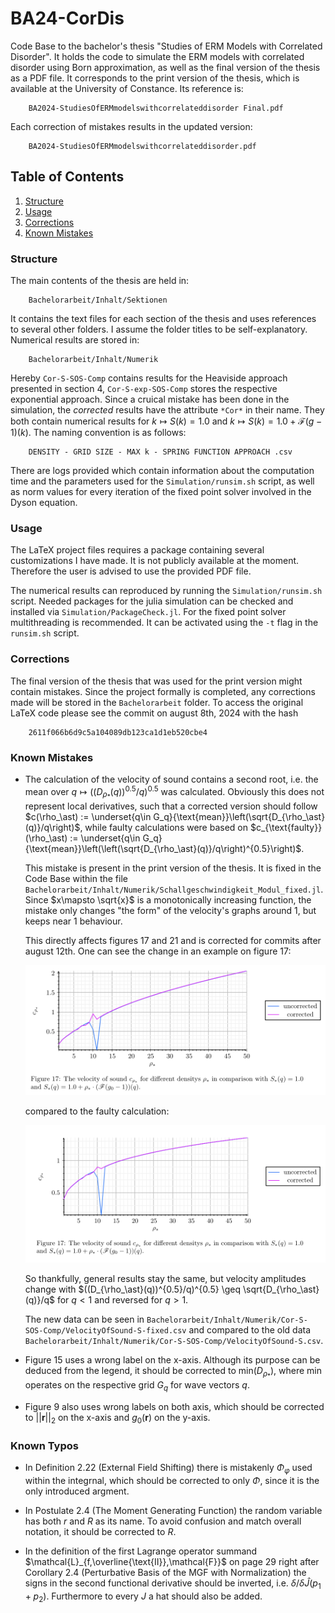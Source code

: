 # BA24-CorDis
Code Base to the bachelor's thesis "Studies of ERM Models with Correlated Disorder". It holds the code to simulate the ERM models with correlated disorder using Born approximation, as well as the final version of the thesis as a PDF file. It corresponds to the print version of the thesis, which is available at the University of Constance. Its reference is:

```
    BA2024-StudiesOfERMmodelswithcorrelateddisorder Final.pdf
```

Each correction of mistakes results in the updated version:
    
```
    BA2024-StudiesOfERMmodelswithcorrelateddisorder.pdf
```

## Table of Contents
1. [Structure](#structure)
2. [Usage](#usage)
3. [Corrections](#corrections)
4. [Known Mistakes](#known-mistakes)


### Structure
The main contents of the thesis are held in:
```
    Bachelorarbeit/Inhalt/Sektionen
```
It contains the text files for each section of the thesis and uses references to several other folders. I assume the folder titles to be self-explanatory. Numerical results are stored in:
```
    Bachelorarbeit/Inhalt/Numerik
```
Hereby `Cor-S-SOS-Comp` contains results for the Heaviside approach presented in section 4, `Cor-S-exp-SOS-Comp` stores the respective exponential approach. Since a cruical mistake has been done in the simulation, the _corrected_ results have the attribute `*Cor*` in their name. They both contain numerical results for $k\mapsto S(k) = 1.0$ and $k\mapsto S(k) = 1.0 + \mathcal{F}(g - 1)(k)$. The naming convention is as follows:
```
    DENSITY - GRID SIZE - MAX k - SPRING FUNCTION APPROACH .csv
```
There are logs provided which contain information about the computation time and the parameters used for the `Simulation/runsim.sh` script, as well as norm values for every iteration of the fixed point solver involved in the Dyson equation. 

### Usage
The LaTeX project files requires a package containing several customizations I have made. It is not publicly available at the moment. Therefore the user is advised to use the provided PDF file. 

The numerical results can reproduced by running the `Simulation/runsim.sh` script. Needed packages for the julia simulation can be checked and installed via `Simulation/PackageCheck.jl`. For the fixed point solver multithreading is recommended. It can be activated using the `-t` flag in the `runsim.sh` script.

### Corrections
The final version of the thesis that was used for the print version might contain mistakes. Since the project formally is completed, any corrections made will be stored in the `Bachelorarbeit` folder. To access the original LaTeX code please see the commit on august 8th, 2024 with the hash
```
    2611f066b6d9c5a104089db123ca1d1eb520cbe4
```

### Known Mistakes
- The calculation of the velocity of sound contains a second root, i.e. the mean over $q\mapsto ((D_{\rho_\ast}(q))^{0.5}/q)^{0.5}$ was calculated. Obviously this does not represent local derivatives, such that a corrected version should follow $c(\rho_\ast) := \underset{q\in G_q}{\text{mean}}\left(\sqrt{D_{\rho_\ast}(q)}/q\right)$, while faulty calculations were based on $c_{\text{faulty}}(\rho_\ast) := \underset{q\in G_q}{\text{mean}}\left(\left(\sqrt{D_{\rho_\ast}(q)}/q\right)^{0.5}\right)$.

  This mistake is present in the print version of the thesis. It is fixed in the Code Base within the file `Bachelorarbeit/Inhalt/Numerik/Schallgeschwindigkeit_Modul_fixed.jl`. Since $x\mapsto \sqrt{x}$ is a monotonically increasing function, the mistake only changes "the form" of the velocity's graphs around $1$, but keeps near $1$ behaviour.
  
  This directly affects figures 17 and 21 and is corrected for commits after august 12th. One can see the change in an example on figure 17:

  ![Velocity of Sound](Images/VelocityOfSound-17-Corrected.png)

  compared to the faulty calculation:

  ![Velocity of Sound](Images/VelocityOfSound-17.png)

  So thankfully, general results stay the same, but velocity amplitudes change with $((D_{\rho_\ast}(q))^{0.5}/q)^{0.5} \geq \sqrt{D_{\rho_\ast}(q)}/q$ for $q < 1$ and reversed for $q > 1$. 
  
  The new data can be seen in `Bachelorarbeit/Inhalt/Numerik/Cor-S-SOS-Comp/VelocityOfSound-S-fixed.csv` and compared to the old data `Bachelorarbeit/Inhalt/Numerik/Cor-S-SOS-Comp/VelocityOfSound-S.csv`.

- Figure 15 uses a wrong label on the x-axis. Although its purpose can be deduced from the legend, it should be corrected to $\text{min}(D_{\rho_\ast})$, where $\text{min}$ operates on the respective grid $G_q$ for wave vectors $q$.

- Figure 9 also uses wrong labels on both axis, which should be corrected to $||\mathbf{r}||_2$ on the x-axis and $g_0(\mathbf{r})$ on the y-axis.

### Known Typos
- In Definition 2.22 (External Field Shifting) there is mistakenly $\Phi_\varphi$ used within the integrnal, which should be corrected to only $\Phi$, since it is the only introduced argment.

- In Postulate 2.4 (The Moment Generating Function) the random variable has both $r$ and $R$ as its name. To avoid confusion and match overall notation, it should be corrected to $R$.

- In the definition of the first Lagrange operator summand $\mathcal{L}_{f,\overline{\text{II}},\mathcal{F}}$ on page 29 right after Corollary 2.4 (Perturbative Basis of the MGF with Normalization) the signs in the second functional derivative should be inverted, i.e. $\delta/\delta \hat J(p_1 + p_2)$. Furthermore to every $J$ a hat should also be added.
